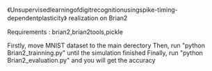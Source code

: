 《Unsupervisedlearningofdigitrecognitionusingspike-timing-dependentplasticity》 realization on Brian2

Requirements : brian2,brian2tools,pickle

Firstly, move MNIST dataset to the main derectory
Then, run "python Brian2_trainning.py" until the simulation finished
Finally, run "python Brian2_evaluation.py" and you will get the accuracy
